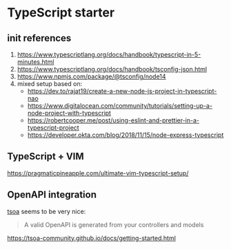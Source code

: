 # TypeScript starter

## init references

1. https://www.typescriptlang.org/docs/handbook/typescript-in-5-minutes.html
2. https://www.typescriptlang.org/docs/handbook/tsconfig-json.html
3. https://www.npmjs.com/package/@tsconfig/node14
4. mixed setup based on:
   * https://dev.to/rajat19/create-a-new-node-js-project-in-typescript-nao
   * https://www.digitalocean.com/community/tutorials/setting-up-a-node-project-with-typescript
   * https://robertcooper.me/post/using-eslint-and-prettier-in-a-typescript-project
   * https://developer.okta.com/blog/2018/11/15/node-express-typescript

## TypeScript + VIM
https://pragmaticpineapple.com/ultimate-vim-typescript-setup/

## OpenAPI integration
[tsoa](https://www.npmjs.com/package/tsoa) seems to be very nice:
> A valid OpenAPI is generated from your controllers and models

https://tsoa-community.github.io/docs/getting-started.html
